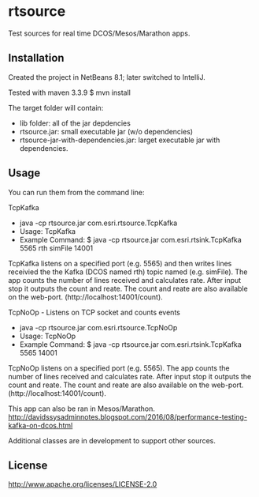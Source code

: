 # rtsource

Test sources for real time DCOS/Mesos/Marathon apps.

## Installation

Created the project in NetBeans 8.1; later switched to IntelliJ.

Tested with maven 3.3.9
$ mvn install 

The target folder will contain:
- lib folder: all of the jar depdencies
- rtsource.jar: small executable jar (w/o dependencies)
- rtsource-jar-with-dependencies.jar: larget executable jar with dependencies.

## Usage

You can run them from the command line:

TcpKafka
- java -cp rtsource.jar com.esri.rtsource.TcpKafka 
- Usage: TcpKafka <port-to-listen-on> <broker-list-or-hub-name> <topic> <web-port>
- Example Command: $ java -cp rtsource.jar com.esri.rtsink.TcpKafka 5565 rth simFile 14001

TcpKafka listens on a specified port (e.g. 5565) and then writes lines receivied the the Kafka (DCOS named rth) topic named (e.g. simFile). The app counts the number of lines received and calculates rate. After input stop it outputs the count and reate.  The count and reate are also available on the web-port. (http://localhost:14001/count).

TcpNoOp - Listens on TCP socket and counts events
- java -cp rtsource.jar com.esri.rtsource.TcpNoOp
- Usage: TcpNoOp <port-to-listen-on>  <web-port>
- Example Command: $ java -cp rtsource.jar com.esri.rtsink.TcpKafka 5565 14001

TcpNoOp listens on a specified port (e.g. 5565). The app counts the number of lines received and calculates rate. After input stop it outputs the count and reate.  The count and reate are also available on the web-port. (http://localhost:14001/count).


This app can also be ran in Mesos/Marathon.  http://davidssysadminnotes.blogspot.com/2016/08/performance-testing-kafka-on-dcos.html 

Additional classes are in development to support other sources.

## License

http://www.apache.org/licenses/LICENSE-2.0 

